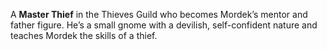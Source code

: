 A **Master Thief** in the Thieves Guild who becomes Mordek’s mentor and father figure. He’s a small gnome with a devilish, self-confident nature and teaches Mordek the skills of a thief.
